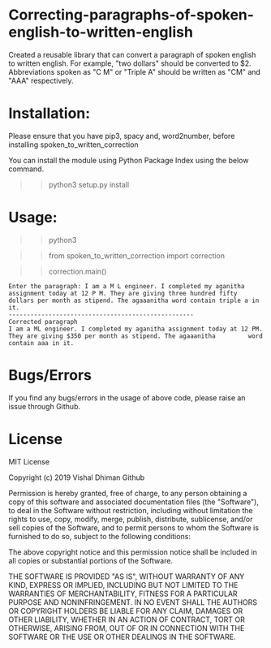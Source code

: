 # Correcting-paragraphs-of-spoken-english-to-written-english
Created a reusable library that can convert a paragraph of spoken english to written english. For example, "two dollars" should be converted to $2. Abbreviations spoken as "C M" or "Triple A" should be written as "CM" and "AAA" respectively.

# Installation:
Please ensure that you have pip3, spacy and, word2number, before installing spoken_to_written_correction

You can install the module using Python Package Index using the below command.

  >>python3 setup.py install

# Usage:

  >>python3
  
  >>from spoken_to_written_correction import correction
  
  >>correction.main()
   
    Enter the paragraph: I am a M L engineer. I completed my aganitha assignment today at 12 P M. They are giving three hundred fifty       dollars per month as stipend. The agaaanitha word contain triple a in it. 
    ---------------------------------------------------
    Corrected paragraph
    I am a ML engineer. I completed my aganitha assignment today at 12 PM. They are giving $350 per month as stipend. The agaaanitha         word contain aaa in it. 


# Bugs/Errors

If you find any bugs/errors in the usage of above code, please raise an issue through Github.

# License

MIT License

Copyright (c) 2019 Vishal Dhiman Github

Permission is hereby granted, free of charge, to any person obtaining a copy of this software and associated documentation files (the "Software"), to deal in the Software without restriction, including without limitation the rights to use, copy, modify, merge, publish, distribute, sublicense, and/or sell copies of the Software, and to permit persons to whom the Software is furnished to do so, subject to the following conditions:

The above copyright notice and this permission notice shall be included in all copies or substantial portions of the Software.

THE SOFTWARE IS PROVIDED "AS IS", WITHOUT WARRANTY OF ANY KIND, EXPRESS OR IMPLIED, INCLUDING BUT NOT LIMITED TO THE WARRANTIES OF MERCHANTABILITY, FITNESS FOR A PARTICULAR PURPOSE AND NONINFRINGEMENT. IN NO EVENT SHALL THE AUTHORS OR COPYRIGHT HOLDERS BE LIABLE FOR ANY CLAIM, DAMAGES OR OTHER LIABILITY, WHETHER IN AN ACTION OF CONTRACT, TORT OR OTHERWISE, ARISING FROM, OUT OF OR IN CONNECTION WITH THE SOFTWARE OR THE USE OR OTHER DEALINGS IN THE SOFTWARE.
